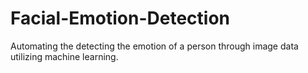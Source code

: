 # Facial-Emotion-Detection
Automating the detecting the emotion of a person through image data utilizing machine learning. 

